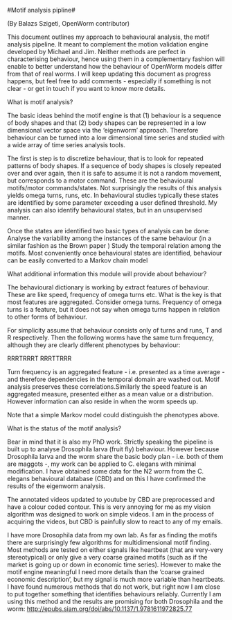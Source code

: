 #Motif analysis pipline#

(By Balazs Szigeti, OpenWorm contributor)

This document outlines my approach to behavioural analysis, the motif analysis pipeline. It meant to complement the motion validation engine developed by Michael and Jim. Neither methods are perfect in characterising behaviour, hence using them in a complementary fashion will enable to better understand how the behaviour of OpenWorm models differ from that of real worms. I will keep updating this document as progress happens, but feel free to add comments - especially if something is not clear - or get in touch if you want to know more details. 

What is motif analysis?

The basic ideas behind the motif engine is that (1) behaviour is a sequence of body shapes and that (2) body shapes can be represented in a low dimensional vector space via the ‘eigenworm’  approach. Therefore behaviour can be turned into a low dimensional time series and studied with a wide array of time series analysis tools.  

The first is step is to discretize behaviour, that is to look for repeated patterns of body shapes. If a sequence of body shapes is closely repeated over and over again, then it is safe to assume it is not a random movement, but corresponds to a motor command. These are the behavioural motifs/motor commands/states. Not surprisingly the results of this analysis yields omega turns, runs, etc. In behavioural studies typically these states are identified by some parameter exceeding a user defined threshold. My analysis can also identify behavioural states, but in an unsupervised manner. 

Once the states are identified two basic types of analysis can be done:
Analyse the variability among the instances of the same behaviour (in a similar fashion as the Brown paper )
Study the temporal relation among the motifs. Most conveniently once behavioural states are identified, behaviour can be easily converted to a Markov chain model 

What additional information this module will provide about behaviour?

The behavioural dictionary is working by extract features of behaviour. These are like speed, frequency of omega turns etc. What is the key is that most features are aggregated. Consider omega turns. Frequency of omega turns is a feature, but  it does not say when omega turns happen in relation to other forms of behaviour. 


For simplicity assume that behaviour consists only of turns and runs, T and R respectively. Then the following worms have the same turn frequency, although they are clearly different phenotypes by behaviour:

RRRTRRRT
RRRTTRRR

Turn frequency is an aggregated feature - i.e. presented as a time average - and therefore dependencies in the temporal domain are washed out. Motif analysis preserves these correlations.Similarly the speed feature is an aggregated measure, presented either as a mean value or a distribution. However information can also reside in when the worm speeds up.

Note that a simple Markov model could distinguish the phenotypes above. 

What is the status of the motif analysis?

Bear in mind that it is also my PhD work. Strictly speaking the pipeline is built up to analyse Drosophila larva (fruit fly) behaviour. However because Drosophila larva and the worm share the basic body plan  - i.e. both of them are maggots -, my work can be applied to C. elegans with minimal modification.  I have obtained some data for the N2 worm from the C. elegans behavioural database (CBD) and on this I have confirmed the results of the eigenworm analysis. 

The annotated videos updated to youtube by CBD are preprocessed and have a colour coded contour. This is very annoying for me as my vision algorithm was designed to work on simple videos. I am in the process of acquiring the videos, but CBD is painfully slow to react to any of my emails. 

I have more Drosophila data from my own lab. As far as finding the motifs there are surprisingly few algorithms for multidimensional motif finding. Most methods are tested on either signals like heartbeat (that are very-very stereotypical) or only give a very coarse grained motifs (such as if the market is going up or down in economic time series). However to make the motif engine meaningful I need more details than the ‘coarse grained economic description’, but my signal is much more variable than heartbeats. I have found numerous methods that do not work, but right now I am close to put together something that identifies behaviours reliably. Currently I am using this method and the results are promising for both Drosophila and the worm: http://epubs.siam.org/doi/abs/10.1137/1.9781611972825.77




